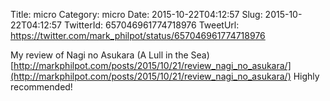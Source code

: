 Title: micro
Category: micro
Date: 2015-10-22T04:12:57
Slug: 2015-10-22T04:12:57
TwitterId: 657046961774718976
TweetUrl: https://twitter.com/mark_philpot/status/657046961774718976

My review of Nagi no Asukara (A Lull in the Sea) [http://markphilpot.com/posts/2015/10/21/review_nagi_no_asukara/](http://markphilpot.com/posts/2015/10/21/review_nagi_no_asukara/) Highly recommended!